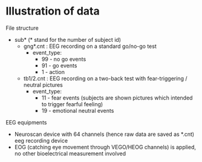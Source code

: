 # Illustration of data

File structure

- sub* (* stand for the number of subject id)
  - gng*.cnt : EEG recording on a standard go/no-go test
    - event_type: 
      - 99 - no go events
      - 91 - go events
      - 1 - action
  - tb1/2.cnt : EEG recording on a two-back test with fear-triggering / neutral pictures 
    - event_type:
      - 11 - fear events (subjects are shown pictures which intended to trigger fearful feeling)
      - 19 - emotional neutral events

EEG equipments

- Neuroscan device with 64 channels (hence raw data are saved as *.cnt) eeg recording device
- EOG (catching eye movement through VEGO/HEOG channels) is applied, no other bioelectrical measurement involved

